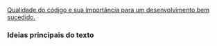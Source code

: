 [Qualidade do código e sua importância para um desenvolvimento bem sucedido.](https://bring.com.br/blog/qualidade-do-codigo-e-sua-importancia-para-um-desenvolvimento-bem-sucedido/)

### Ideias principais do texto
